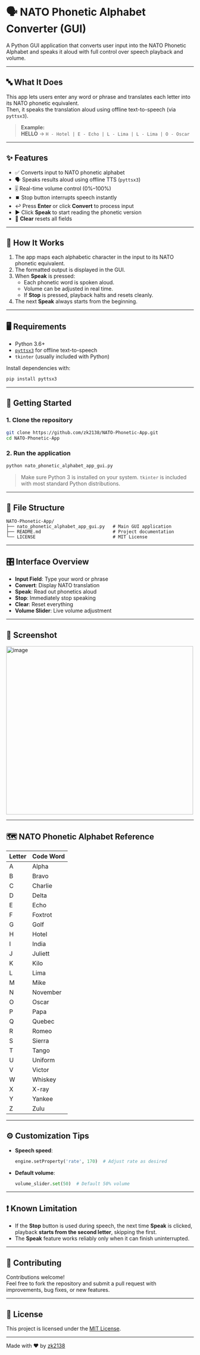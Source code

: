 # 🗣️ NATO Phonetic Alphabet Converter (GUI)

A Python GUI application that converts user input into the NATO Phonetic Alphabet and speaks it aloud with full control over speech playback and volume.

---

## 🔤 What It Does

This app lets users enter any word or phrase and translates each letter into its NATO phonetic equivalent.  
Then, it speaks the translation aloud using offline text-to-speech (via `pyttsx3`).

> **Example:**  
**HELLO** → `H - Hotel | E - Echo | L - Lima | L - Lima | O - Oscar`

---

## ✨ Features

- ✅ Converts input to NATO phonetic alphabet
- 🗣️ Speaks results aloud using offline TTS (`pyttsx3`)
- 🎚️ Real-time volume control (0%–100%)
- ⏹️ Stop button interrupts speech instantly
- ↩️ Press **Enter** or click **Convert** to process input
- ▶️ Click **Speak** to start reading the phonetic version
- 🧹 **Clear** resets all fields

---

## 🧩 How It Works

1. The app maps each alphabetic character in the input to its NATO phonetic equivalent.
2. The formatted output is displayed in the GUI.
3. When **Speak** is pressed:
   - Each phonetic word is spoken aloud.
   - Volume can be adjusted in real time.
   - If **Stop** is pressed, playback halts and resets cleanly.
4. The next **Speak** always starts from the beginning.

---

## 🖥️ Requirements

- Python 3.6+
- [`pyttsx3`](https://pypi.org/project/pyttsx3/) for offline text-to-speech
- `tkinter` (usually included with Python)

Install dependencies with:

```bash
pip install pyttsx3
```

---

## 🚀 Getting Started

### 1. Clone the repository

```bash
git clone https://github.com/zk2138/NATO-Phonetic-App.git
cd NATO-Phonetic-App
```

### 2. Run the application

```bash
python nato_phonetic_alphabet_app_gui.py
```

> Make sure Python 3 is installed on your system. `tkinter` is included with most standard Python distributions.

---

## 📂 File Structure

```
NATO-Phonetic-App/
├── nato_phonetic_alphabet_app_gui.py   # Main GUI application
├── README.md                           # Project documentation
└── LICENSE                             # MIT License
```

---

## 🎛️ Interface Overview

- **Input Field**: Type your word or phrase
- **Convert**: Display NATO translation
- **Speak**: Read out phonetics aloud
- **Stop**: Immediately stop speaking
- **Clear**: Reset everything
- **Volume Slider**: Live volume adjustment

---

## 📸 Screenshot

<img width="502" height="452" alt="image" src="https://github.com/user-attachments/assets/9d42b191-6d56-41c1-a734-2c758f5a1439" />


---

## 🗺️ NATO Phonetic Alphabet Reference

| Letter | Code Word |
|--------|-----------|
| A      | Alpha     |
| B      | Bravo     |
| C      | Charlie   |
| D      | Delta     |
| E      | Echo      |
| F      | Foxtrot   |
| G      | Golf      |
| H      | Hotel     |
| I      | India     |
| J      | Juliett   |
| K      | Kilo      |
| L      | Lima      |
| M      | Mike      |
| N      | November  |
| O      | Oscar     |
| P      | Papa      |
| Q      | Quebec    |
| R      | Romeo     |
| S      | Sierra    |
| T      | Tango     |
| U      | Uniform   |
| V      | Victor    |
| W      | Whiskey   |
| X      | X-ray     |
| Y      | Yankee    |
| Z      | Zulu      |

---

## ⚙️ Customization Tips

- **Speech speed**:
  ```python
  engine.setProperty('rate', 170)  # Adjust rate as desired
  ```

- **Default volume**:
  ```python
  volume_slider.set(50)  # Default 50% volume
  ```

---

## ❗ Known Limitation

- If the **Stop** button is used during speech, the next time **Speak** is clicked, playback **starts from the second letter**, skipping the first.
- The **Speak** feature works reliably only when it can finish uninterrupted.

---

## 🙌 Contributing

Contributions welcome!  
Feel free to fork the repository and submit a pull request with improvements, bug fixes, or new features.

---

## 📄 License

This project is licensed under the [MIT License](LICENSE).

---

Made with ❤️ by [zk2138](https://github.com/zk2138)
